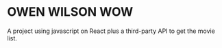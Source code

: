# OWEN WILSON WOW

A project using javascript on React plus a third-party API to get the movie list.
